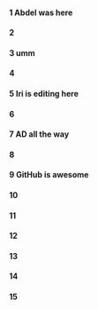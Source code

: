 #### 1 Abdel was here
#### 2
#### 3 umm
#### 4
#### 5 Iri is editing here
#### 6
#### 7 AD all the way
#### 8
#### 9 GitHub is awesome
#### 10
#### 11
#### 12
#### 13
#### 14
#### 15